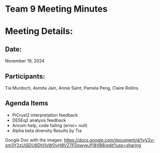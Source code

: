 # Team 9 Meeting Minutes 
# Meeting Details:
## Date: 
November 19, 2024

## Participants:
Tia Murdoch, Asmita Jain, Annie Saint, Pamela Peng, Claire Rollins

## Agenda Items
- PiCrust2 interpretation feedback
- DESEq2 analysis feedback
-   Ancom help, code failing (error= null)
- Alpha beta diversity Results by Tia

Google Doc with the images: https://docs.google.com/document/d/1yV2v-xm3Y2zUjSDU6DhI1xWOvH8VZ7FDswyeJf18VB8/edit?usp=sharing

